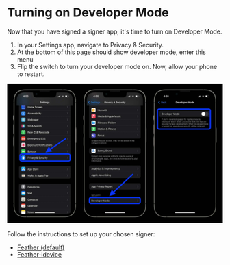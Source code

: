 # Turning on Developer Mode
Now that you have signed a signer app, it's time to turn on Developer Mode.
1. In your Settings app, navigate to Privacy & Security.
2. At the bottom of this page should show developer mode, enter this menu
3. Flip the switch to turn your developer mode on. Now, allow your phone to restart.


![Developer Mode](./assets/developer-mode.png)

Follow the instructions to set up your chosen signer:
- [Feather (default)](/guide/apps/feather) 
- [Feather-idevice](/guide/apps/feather-idevice)
